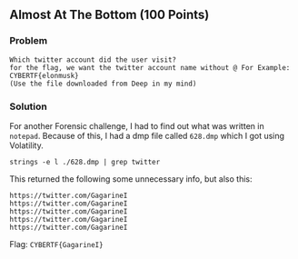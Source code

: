 ## Almost At The Bottom (100 Points)

### Problem
```
Which twitter account did the user visit?
for the flag, we want the twitter account name without @ For Example:
CYBERTF{elonmusk}
(Use the file downloaded from Deep in my mind)
```

### Solution
For another Forensic challenge, I had to find out what was written in `notepad`.
Because of this, I had a dmp file called `628.dmp` which I got using Volatility.


`strings -e l ./628.dmp | grep twitter`

This returned the following some unnecessary info, but also this:
```
https://twitter.com/GagarineI
https://twitter.com/GagarineI
https://twitter.com/GagarineI
https://twitter.com/GagarineI
https://twitter.com/GagarineI
```

Flag: `CYBERTF{GagarineI}`
